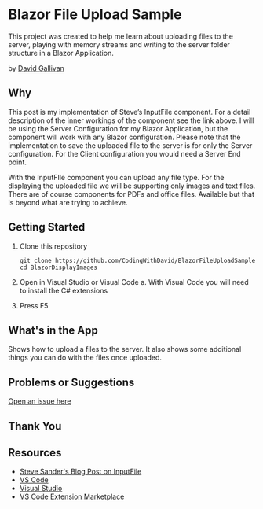 # Blazor File Upload Sample

This project was created to help me learn about uploading files to the server, playing with memory streams and writing to the server folder structure in a Blazor Application.

by [David Gallivan](http://twitter.com/CodingwithDavid)


## Why

This post is my implementation of Steve’s InputFile component.  For a detail description of the inner workings of the component see the link above.  I will be using the Server Configuration for my Blazor Application, but the component will work with any Blazor configuration.  Please note that the implementation to save the uploaded file to the server is for only the Server configuration.  For the Client configuration you would need a Server End point.

With the InputFIle component you can upload any file type.  For the displaying the uploaded file we will be supporting only images and text files.  There are of course components for PDFs and office files. Available but that is beyond what are trying to achieve.

## Getting Started

1. Clone this repository

   ```Command Line
   git clone https://github.com/CodingWithDavid/BlazorFileUploadSample
   cd BlazorDisplayImages
   ```

1.	Open in Visual Studio or Visual Code
a.	With Visual Code you will need to install the C# extensions
2.	Press F5

## What's in the App

Shows how to upload a files to the server.  It also shows some additional things you can do with the files once uploaded. 

## Problems or Suggestions

[Open an issue here](https://github.com/CodingWithDavid/BlazorFileUploadSample/issues)

## Thank You


## Resources
- [Steve Sander's Blog Post on InputFile](https://blog.stevensanderson.com/2019/09/13/blazor-inputfile)
- [VS Code](https://code.visualstudio.com)
- [Visual Studio]( https://visualstudio.microsoft.com/)
- [VS Code Extension Marketplace](https://marketplace.visualstudio.com/vscode)

